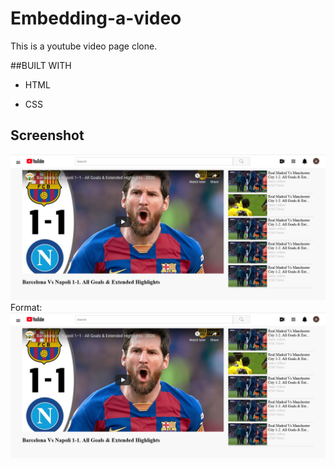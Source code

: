 # Embedding-a-video
This is a youtube video page clone. 

##BUILT WITH

- HTML

- CSS

## Screenshot
![GitHub Logo](images/embedding-video.png)
Format: ![App Screenshot](/images/embedding-video.png)
